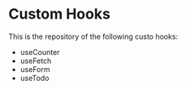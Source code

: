 # Custom Hooks
This is the repository of the following custo hooks:
*   useCounter
*   useFetch
*   useForm
*   useTodo
